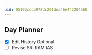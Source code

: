 ```yaml
---
uid: 05102cccb978dc201dea46e442284560
---
```


## Day Planner
- [x] Edit History Optional
- [ ] Revise SRI RAM IAS